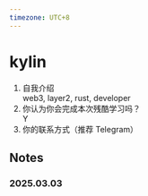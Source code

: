 ```yaml
---
timezone: UTC+8
---
```



# kylin

1. 自我介绍  
web3, layer2, rust, developer
2. 你认为你会完成本次残酷学习吗？  
Y
3. 你的联系方式（推荐 Telegram）

## Notes

<!-- Content_START -->

### 2025.03.03

<!-- Content_END -->
